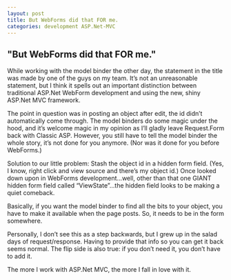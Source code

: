 ```yaml
---
layout: post
title: But WebForms did that FOR me.
categories: development ASP.Net-MVC
---
```

## "But WebForms did that FOR me."

While working with the model binder the other day, the statement in the title was made by one of the guys on my team. It’s not an unreasonable statement, but I think it spells out an important distinction between traditional ASP.Net WebForm development and using the new, shiny ASP.Net MVC framework.

The point in question was in posting an object after edit, the id didn’t automatically come through. The model binders do some magic under the hood, and it’s welcome magic in my opinion as I’ll gladly leave Request.Form back with Classic ASP. However, you still have to tell the model binder the whole story, it’s not done for you anymore. (Nor was it done for you before WebForms.)

Solution to our little problem: Stash the object id in a hidden form field. (Yes, I know, right click and view source and there’s my object id.) Once looked down upon in WebForms development…well, other than that one GIANT hidden form field called “ViewState”…the hidden field looks to be making a quiet comeback.

Basically, if you want the model binder to find all the bits to your object, you have to make it available when the page posts. So, it needs to be in the form somewhere.

Personally, I don’t see this as a step backwards, but I grew up in the salad days of request/response. Having to provide that info so you can get it back seems normal. The flip side is also true: if you don’t need it, you don’t have to add it.

The more I work with ASP.Net MVC, the more I fall in love with it.
